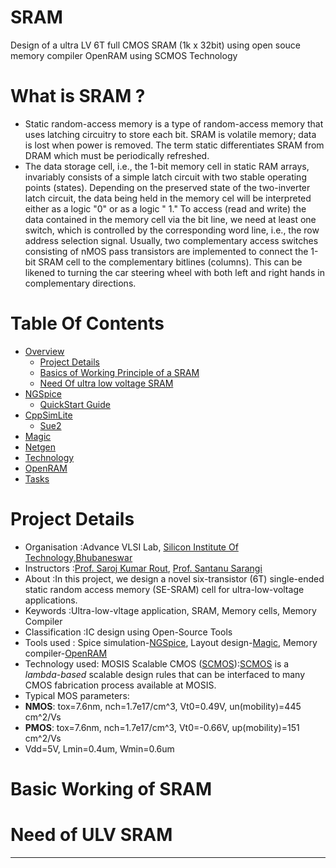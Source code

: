 # SRAM
Design of a ultra LV 6T full CMOS SRAM (1k x 32bit) using open souce memory compiler OpenRAM using SCMOS Technology
# What is SRAM ?
- Static random-access memory is a type of random-access memory that uses latching circuitry to store each bit. SRAM is volatile memory; data is lost when power is removed. The term    static differentiates SRAM from DRAM which must be periodically refreshed.
- The data storage cell, i.e., the 1-bit memory cell in static RAM arrays, invariably
consists of a simple latch circuit with two stable operating points (states). Depending on
the preserved state of the two-inverter latch circuit, the data being held in the memory cel
will be interpreted either as a logic "0" or as a logic " 1." To access (read and write) the
data contained in the memory cell via the bit line, we need at least one switch, which is
controlled by the corresponding word line, i.e., the row address selection signal. Usually, two complementary access switches consisting of nMOS pass transistors are implemented to connect the 1-bit SRAM cell to the complementary bitlines (columns). This can be likened to turning the car steering wheel with both left and right hands in complementary directions.

# Table Of Contents
- [Overview](#Overview)
    - [Project Details](#Project-Details)
    - [Basics of Working Principle of a SRAM](#Basic-Working-of-SRAM) 
    - [Need Of ultra low voltage SRAM](#Need-of-ULV-SRAM)
- [NGSpice](#NGSpice)
    - [QuickStart Guide](#Quick-Start-Guide)
- [CppSimLite](#CppSimLite)
    - [Sue2](#Sue2)
- [Magic](#Magic)
- [Netgen](#Netgen)
- [Technology](#Technology)
- [OpenRAM](#OpenRAM)
- [Tasks](#Tasks)
# Project Details
 - Organisation :Advance VLSI Lab, [Silicon Institute Of Technology,Bhubaneswar]
 - Instructors  :[Prof. Saroj Kumar Rout], [Prof. Santanu Sarangi]
 - About        :In this project, we design a novel six-transistor (6T) single-ended static random access memory (SE-SRAM) cell for ultra-low-voltage applications.
 - Keywords     :Ultra-low-vltage application, SRAM, Memory cells, Memory Compiler
 - Classification :IC design using Open-Source Tools
 - Tools used : Spice simulation-[NGSpice], Layout design-[Magic], Memory compiler-[OpenRAM]
 - Technology used:  MOSIS Scalable CMOS ([SCMOS]):[SCMOS] is a *lambda-based* scalable design rules that can be interfaced to many CMOS fabrication process available at MOSIS. 
 - Typical MOS parameters:
  - **NMOS**: tox=7.6nm, nch=1.7e17/cm^3, Vt0=0.49V, un(mobility)=445 cm^2/Vs
  - **PMOS**: tox=7.6nm, nch=1.7e17/cm^3, Vt0=-0.66V, up(mobility)=151 cm^2/Vs
  - Vdd=5V, Lmin=0.4um, Wmin=0.6um
# Basic Working of SRAM
# Need of ULV SRAM

* * *
[Silicon Institute Of Technology,Bhubaneswar]: https://www.silicon.ac.in/sitbbsr/
[Prof. Saroj Kumar Rout]: https://www.linkedin.com/in/sroutk/
[Prof. Santanu Sarangi]: https://www.linkedin.com/in/santunu-sarangi-b731305b/
[OpenRAM]:              https://openram.soe.ucsc.edu/
[OpenRAMgit]:           https://github.com/VLSIDA/OpenRAM 
[OpenRAMpaper]:         https://ieeexplore.ieee.org/document/7827670/
[SCMOS]:                https://www.mosis.com/files/scmos/scmos.pdf
[NGSpice]:              http://ngspice.sourceforge.net
[NGSpiceMan]:           http://ngspice.sourceforge.net/docs/ngspice-html-manual/manual.xhtml
[Magic]:                http://opencircuitdesign.com/magic/
[Netgen]:               http://opencircuitdesign.com/netgen/
